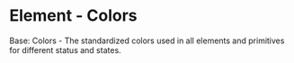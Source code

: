 # Element - Colors

Base: Colors - The standardized colors used in all elements and primitives for different status and states.

